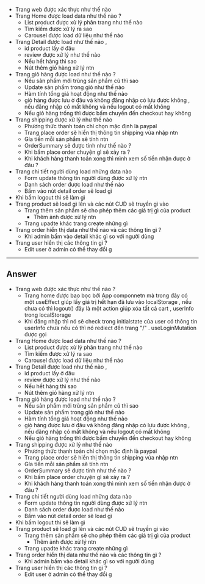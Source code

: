 

- Trang web được xác thực như thế nào 
- Trang Home được load data như thế nào ? 
	- List product được xử lý  phân trang như thế nào 
	- Tìm kiếm được xử lý ra sao 
	- Carousel được load dữ liệu như thế nào
- Trang Detail được load như thế nào , 
	- id product lấy ở đâu 
	- review được xử lý như thế nào
	- Nếu hết hàng thì sao
	- Nút thêm giỏ hàng xử lý ntn 
- Trang giỏ hàng được load như thế nào ?
	- Nếu sản phẩm mới trùng sản phẩm cũ thì sao
	- Update sản phẩm trong giỏ như thế nào
	- Hàm tính tổng giá hoạt động như thế nào
	- giỏ hàng được lưu ở đâu và không đăng nhập có lưu được không , nếu đăng nhập có mất không và nếu logout có mất không
	- Nếu giỏ hàng trống thì được bấm chuyển đến checkout hay không
- Trang shipping được xử lý như thế nào 
	- Phương thức thanh toán chỉ chọn mặc định là paypal
	- Trang place order sẽ hiển thị thông tin shipping vừa nhập ntn 
	- Gía tiền mỗi sản phẩm sẽ tính ntn 
	- OrderSummary sẽ được tính như thế nào ?
	- Khi bấm place order chuyện gì sẽ xảy ra ? 
	- Khi khách hàng thanh toán xong thì mình xem số tiền nhận được ở đâu ?
- Trang chi tiết người dùng load những data nào
	- Form update thông tin người dùng được xử lý ntn
	- Danh sách order được load như thế nào 
	- Bấm vào nút detail order sẽ load gì
- Khi bấm logout thì sẽ làm gì 
- Trang product sẽ load gì lên và các nút CUD sẽ truyền gì vào
	- Trang thêm sản phẩm sẽ cho phép thêm các giá trị gì của product
		- Thêm ảnh được xử lý ntn
	- Trang upadte khác trang create những gì
- Trang order hiển thị data như thế nào và các thông tin gì ?
	- Khi admin bấm vào detail khác gì so với người dùng
- Trang user hiển thị các thông tin gì ?
	- Edit user ở admin có thể thay đổi g


---
## Answer
- Trang web được xác thực như thế nào ?
	- Trang home được bao bọc bởi App componnetn mà trong đây có một useEffect giúp lấy giá trị hết hạn đã lưu vào localStorage , nếu chưa có thì logout() đây là một action giúp xóa tất cả cart , userInfo trong localStorage
	- Khi đăng nhập thì nó sẽ check trong initialstate của user có thông tin userInfo chưa nếu có thì nó rediect đến trang "/"  . useLoginMutation được gọi
- Trang Home được load data như thế nào ? 
	- List product được xử lý  phân trang như thế nào 
	- Tìm kiếm được xử lý ra sao 
	- Carousel được load dữ liệu như thế nào
- Trang Detail được load như thế nào , 
	- id product lấy ở đâu 
	- review được xử lý như thế nào
	- Nếu hết hàng thì sao
	- Nút thêm giỏ hàng xử lý ntn 
- Trang giỏ hàng được load như thế nào ?
	- Nếu sản phẩm mới trùng sản phẩm cũ thì sao
	- Update sản phẩm trong giỏ như thế nào
	- Hàm tính tổng giá hoạt động như thế nào
	- giỏ hàng được lưu ở đâu và không đăng nhập có lưu được không , nếu đăng nhập có mất không và nếu logout có mất không
	- Nếu giỏ hàng trống thì được bấm chuyển đến checkout hay không
- Trang shipping được xử lý như thế nào 
	- Phương thức thanh toán chỉ chọn mặc định là paypal
	- Trang place order sẽ hiển thị thông tin shipping vừa nhập ntn 
	- Gía tiền mỗi sản phẩm sẽ tính ntn 
	- OrderSummary sẽ được tính như thế nào ?
	- Khi bấm place order chuyện gì sẽ xảy ra ? 
	- Khi khách hàng thanh toán xong thì mình xem số tiền nhận được ở đâu ?
- Trang chi tiết người dùng load những data nào
	- Form update thông tin người dùng được xử lý ntn
	- Danh sách order được load như thế nào 
	- Bấm vào nút detail order sẽ load gì
- Khi bấm logout thì sẽ làm gì 
- Trang product sẽ load gì lên và các nút CUD sẽ truyền gì vào
	- Trang thêm sản phẩm sẽ cho phép thêm các giá trị gì của product
		- Thêm ảnh được xử lý ntn
	- Trang upadte khác trang create những gì
- Trang order hiển thị data như thế nào và các thông tin gì ?
	- Khi admin bấm vào detail khác gì so với người dùng
- Trang user hiển thị các thông tin gì ?
	- Edit user ở admin có thể thay đổi g